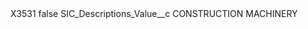 <?xml version="1.0" encoding="UTF-8"?>
<CustomMetadata xmlns="http://soap.sforce.com/2006/04/metadata" xmlns:xsi="http://www.w3.org/2001/XMLSchema-instance" xmlns:xsd="http://www.w3.org/2001/XMLSchema">
    <label>X3531</label>
    <protected>false</protected>
    <values>
        <field>SIC_Descriptions_Value__c</field>
        <value xsi:type="xsd:string">CONSTRUCTION MACHINERY</value>
    </values>
</CustomMetadata>
